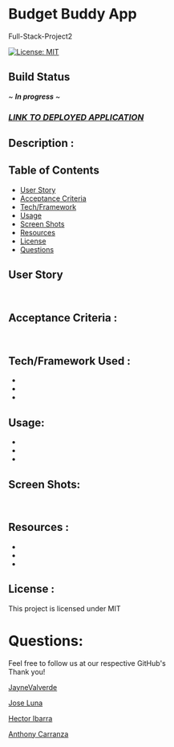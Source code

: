 # Budget Buddy App 
Full-Stack-Project2

[![License: MIT](https://img.shields.io/badge/License-MIT-yellow.svg)](https://opensource.org/licenses/MIT)

## Build Status
~ ***In progress*** ~

### **_[LINK TO DEPLOYED APPLICATION](https://budget-buddy-app-8dd8c87303e9.herokuapp.com/)_**

## Description :

## Table of Contents 
* [User Story](#user-story)
* [Acceptance Criteria](#acceptance-criteria)
* [Tech/Framework](#techframework-used)
* [Usage](#usage)
* [Screen Shots](#screen-shots)
* [Resources](#resources)
* [License](#license)
* [Questions](#questions)

## User Story 
```


```

## Acceptance Criteria : 
```


```

## Tech/Framework Used :
*
*
*

## Usage: 
*
*
*

## Screen Shots: 
```


```

## Resources :
*
*
*

## License : 
This project is licensed under MIT


# Questions: 
Feel free to follow us at our respective GitHub's <br>
Thank you! <br>

[JayneValverde](https://github.com/JayneValverde) <br>

[Jose Luna](https://github.com/JoseLuna2023) <br>

[Hector Ibarra](https://github.com/Hibarra29) <br>

[Anthony Carranza](https://github.com/EAnthonycarranza) <br>

